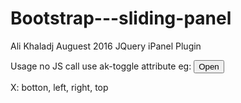 # Bootstrap---sliding-panel
  Ali Khaladj  Auguest 2016
  JQuery iPanel Plugin

  Usage no JS call use ak-toggle attribute eg:
    <button ak-toggle="#bottom-panel">Open</button>
    <div class="ipanel ipanel-X" id="bottom-panel"></div>

  X: botton, left, right, top
